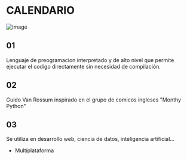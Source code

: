 
 # CALENDARIO

![image](https://github.com/leoandyaz/Python_-/assets/133395965/93b92193-6af4-4ae9-b7c5-fe7a41029876)

## 01 

Lenguaje de preogramacion interpretado y de alto nivel que permite ejecutar el codigo directamente sin necesidad de compilación.

## 02 

Guido Van Rossum  inspirado en el grupo de comicos ingleses "Monthy Python"

## 03

Se utiliza en desarrollo web, ciencia de datos, inteligencia artificial...

* Multiplataforma

